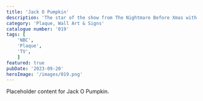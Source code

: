 ```yaml
---
title: 'Jack O Pumpkin'
description: 'The star of the show from The Nightmare Before Xmas with a halloween twist. Great plaque available in both flat or embossed version'
category: 'Plaque, Wall Art & Signs'
catalogue number: '019'
tags: [
    'NBC', 
    'Plaque', 
    'TV',
    ]
featured: true
pubDate: '2023-09-20'
heroImage: '/images/019.png'
---
```


Placeholder content for Jack O Pumpkin.